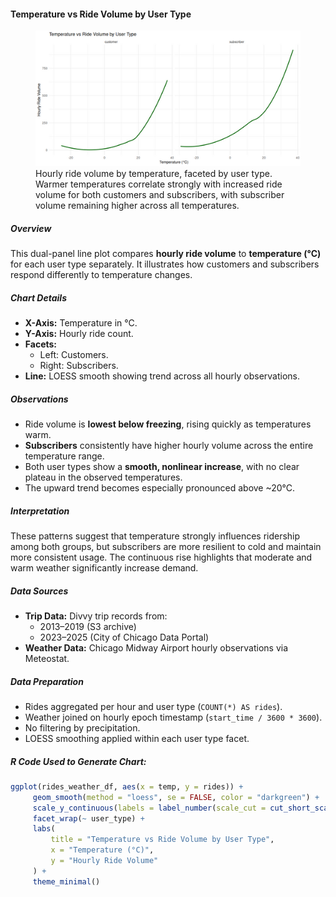 #### Temperature vs Ride Volume by User Type

<figure class="float-right">
  <a href="../images/Temp_vs_Ride_Volume_by_User_Type.png" target="_blank" title="Select image to open full sized chart">
  <img src="../images/thumbnails/Temp_vs_Ride_Volume_by_User_Type.png" alt=" Line chart with two panels comparing hourly ride volume versus temperature for customers and subscribers. Both show a strong positive correlation with temperature, with ride volume increasing sharply as temperatures rise above freezing.">
  </a>
  <figcaption>
   Hourly ride volume by temperature, faceted by user type. Warmer temperatures correlate strongly with increased ride volume for both customers and subscribers, with subscriber volume remaining higher across all temperatures.
  </figcaption>
</figure>

##### Overview

This dual-panel line plot compares **hourly ride volume** to **temperature (°C)** for each user type separately. It illustrates how customers and subscribers respond differently to temperature changes.

##### Chart Details

- **X-Axis:** Temperature in °C.
- **Y-Axis:** Hourly ride count.
- **Facets:**
  - Left: Customers.
  - Right: Subscribers.
- **Line:** LOESS smooth showing trend across all hourly observations.

##### Observations

- Ride volume is **lowest below freezing**, rising quickly as temperatures warm.
- **Subscribers** consistently have higher hourly volume across the entire temperature range.
- Both user types show a **smooth, nonlinear increase**, with no clear plateau in the observed temperatures.
- The upward trend becomes especially pronounced above ~20°C.

##### Interpretation

These patterns suggest that temperature strongly influences ridership among both groups, but subscribers are more resilient to cold and maintain more consistent usage. The continuous rise highlights that moderate and warm weather significantly increase demand.

##### Data Sources

- **Trip Data:** Divvy trip records from:
  - 2013–2019 (S3 archive)
  - 2023–2025 (City of Chicago Data Portal)
- **Weather Data:** Chicago Midway Airport hourly observations via Meteostat.

##### Data Preparation

- Rides aggregated per hour and user type (`COUNT(*) AS rides`).
- Weather joined on hourly epoch timestamp (`start_time / 3600 * 3600`).
- No filtering by precipitation.
- LOESS smoothing applied within each user type facet.

##### R Code Used to Generate Chart:

```R
ggplot(rides_weather_df, aes(x = temp, y = rides)) +
     geom_smooth(method = "loess", se = FALSE, color = "darkgreen") +
     scale_y_continuous(labels = label_number(scale_cut = cut_short_scale())) +
     facet_wrap(~ user_type) +
     labs(
         title = "Temperature vs Ride Volume by User Type",
         x = "Temperature (°C)",
         y = "Hourly Ride Volume"
     ) +
     theme_minimal()
```

